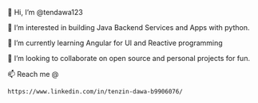 👋 Hi, I’m @tendawa123

👀 I’m interested in building Java Backend Services and Apps with python.

🌱 I’m currently learning Angular for UI and Reactive programming

💞️ I’m looking to collaborate on open source and personal projects for fun.

📫 Reach me @
```
https://www.linkedin.com/in/tenzin-dawa-b9906076/ 
```
